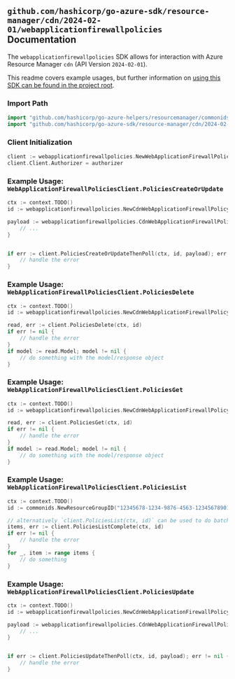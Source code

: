 
## `github.com/hashicorp/go-azure-sdk/resource-manager/cdn/2024-02-01/webapplicationfirewallpolicies` Documentation

The `webapplicationfirewallpolicies` SDK allows for interaction with Azure Resource Manager `cdn` (API Version `2024-02-01`).

This readme covers example usages, but further information on [using this SDK can be found in the project root](https://github.com/hashicorp/go-azure-sdk/tree/main/docs).

### Import Path

```go
import "github.com/hashicorp/go-azure-helpers/resourcemanager/commonids"
import "github.com/hashicorp/go-azure-sdk/resource-manager/cdn/2024-02-01/webapplicationfirewallpolicies"
```


### Client Initialization

```go
client := webapplicationfirewallpolicies.NewWebApplicationFirewallPoliciesClientWithBaseURI("https://management.azure.com")
client.Client.Authorizer = authorizer
```


### Example Usage: `WebApplicationFirewallPoliciesClient.PoliciesCreateOrUpdate`

```go
ctx := context.TODO()
id := webapplicationfirewallpolicies.NewCdnWebApplicationFirewallPolicyID("12345678-1234-9876-4563-123456789012", "example-resource-group", "cdnWebApplicationFirewallPolicyName")

payload := webapplicationfirewallpolicies.CdnWebApplicationFirewallPolicy{
	// ...
}


if err := client.PoliciesCreateOrUpdateThenPoll(ctx, id, payload); err != nil {
	// handle the error
}
```


### Example Usage: `WebApplicationFirewallPoliciesClient.PoliciesDelete`

```go
ctx := context.TODO()
id := webapplicationfirewallpolicies.NewCdnWebApplicationFirewallPolicyID("12345678-1234-9876-4563-123456789012", "example-resource-group", "cdnWebApplicationFirewallPolicyName")

read, err := client.PoliciesDelete(ctx, id)
if err != nil {
	// handle the error
}
if model := read.Model; model != nil {
	// do something with the model/response object
}
```


### Example Usage: `WebApplicationFirewallPoliciesClient.PoliciesGet`

```go
ctx := context.TODO()
id := webapplicationfirewallpolicies.NewCdnWebApplicationFirewallPolicyID("12345678-1234-9876-4563-123456789012", "example-resource-group", "cdnWebApplicationFirewallPolicyName")

read, err := client.PoliciesGet(ctx, id)
if err != nil {
	// handle the error
}
if model := read.Model; model != nil {
	// do something with the model/response object
}
```


### Example Usage: `WebApplicationFirewallPoliciesClient.PoliciesList`

```go
ctx := context.TODO()
id := commonids.NewResourceGroupID("12345678-1234-9876-4563-123456789012", "example-resource-group")

// alternatively `client.PoliciesList(ctx, id)` can be used to do batched pagination
items, err := client.PoliciesListComplete(ctx, id)
if err != nil {
	// handle the error
}
for _, item := range items {
	// do something
}
```


### Example Usage: `WebApplicationFirewallPoliciesClient.PoliciesUpdate`

```go
ctx := context.TODO()
id := webapplicationfirewallpolicies.NewCdnWebApplicationFirewallPolicyID("12345678-1234-9876-4563-123456789012", "example-resource-group", "cdnWebApplicationFirewallPolicyName")

payload := webapplicationfirewallpolicies.CdnWebApplicationFirewallPolicyPatchParameters{
	// ...
}


if err := client.PoliciesUpdateThenPoll(ctx, id, payload); err != nil {
	// handle the error
}
```
